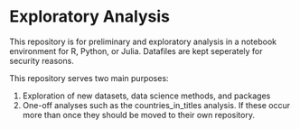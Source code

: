 # Exploratory Analysis
This repository is for preliminary and exploratory analysis in a notebook environment for R, Python, or Julia. 
Datafiles are kept seperately for security reasons.

This repository serves two main purposes:
1. Exploration of new datasets, data science methods, and packages
2. One-off analyses such as the countries_in_titles analysis. If these occur more than once they should be moved to their own repository.
 
